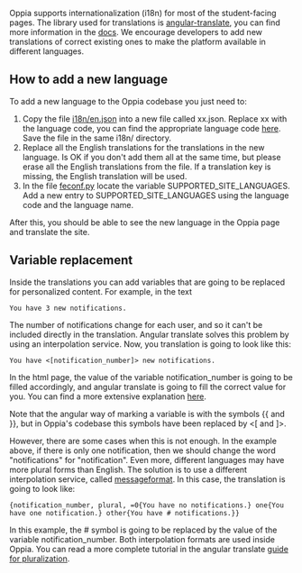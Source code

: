 Oppia supports internationalization (i18n) for most of the student-facing pages. The library used for translations is [angular-translate](http://angular-translate.github.io/), you can find more information in the [docs](https://angular-translate.github.io/docs/#/guide). We encourage developers to add new translations of correct existing ones to make the platform available in different languages.

## How to add a new language

To add a new language to the Oppia codebase you just need to:

1. Copy the file [i18n/en.json](https://github.com/oppia/oppia/blob/develop/i18n/en.json) into a new file called xx.json. Replace xx with the language code, you can find the appropriate language code [here](https://en.wikipedia.org/wiki/List_of_ISO_639-1_codes). Save the file in the same i18n/ directory.
2. Replace all the English translations for the translations in the new language. Is OK if you don't add them all at the same time, but please erase all the English translations from the file. If a translation key is missing, the English translation will be used.
3. In the file [feconf.py](https://github.com/oppia/oppia/blob/develop/feconf.py) locate the variable SUPPORTED_SITE_LANGUAGES. Add a new entry to SUPPORTED_SITE_LANGUAGES using the language code and the language name.

After this, you should be able to see the new language in the Oppia page and translate the site.

## Variable replacement

Inside the translations you can add variables that are going to be replaced for personalized content. For example, in the text

    You have 3 new notifications.

The number of notifications change for each user, and so it can't be included directly in the translation. Angular translate solves this problem by using an interpolation service. Now, you translation is going to look like this:

    You have <[notification_number]> new notifications.

In the html page, the value of the variable notification_number is going to be filled accordingly, and angular translate is going to fill the correct value for you. You can find a more extensive explanation [here](https://angular-translate.github.io/docs/#/guide/06_variable-replacement).

Note that the angular way of marking a variable is with the symbols {{ and }}, but in Oppia's codebase this symbols have been replaced by <[ and ]>.

However, there are some cases when this is not enough. In the example above, if there is only one notification, then we should change the word "notifications" for "notification". Even more, different languages may have more plural forms than English. The solution is to use a different interpolation service, called [messageformat](https://github.com/SlexAxton/messageformat.js/). In this case, the translation is going to look like:

    {notification_number, plural, =0{You have no notifications.} one{You have one notification.} other{You have # notifications.}}

In this example, the # symbol is going to be replaced by the value of the variable notification_number. Both interpolation formats are used inside Oppia. You can read a more complete tutorial in the angular translate [guide for pluralization](http://angular-translate.github.io/docs/#/guide/14_pluralization). 
